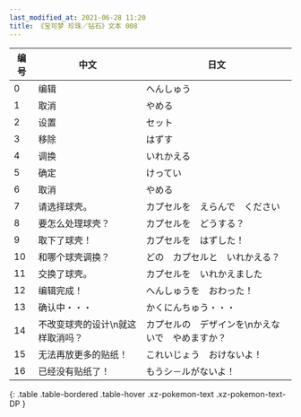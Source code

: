 ```yaml
---
last_modified_at: 2021-06-28 11:20
title: 《宝可梦 珍珠／钻石》文本 008
---
```

| 编号 | 中文 | 日文 |
| ---- | ---- | ---- |
| 0 | 编辑 | へんしゅう |
| 1 | 取消 | やめる |
| 2 | 设置 | セット |
| 3 | 移除 | はずす |
| 4 | 调换 | いれかえる |
| 5 | 确定 | けってい |
| 6 | 取消 | やめる |
| 7 | 请选择球壳。 | カプセルを　えらんで　ください |
| 8 | 要怎么处理球壳？ | カプセルを　どうする？ |
| 9 | 取下了球壳！ | カプセルを　はずした！ |
| 10 | 和哪个球壳调换？ | どの　カプセルと　いれかえる？ |
| 11 | 交换了球壳。 | カプセルを　いれかえました |
| 12 | 编辑完成！ | へんしゅうを　おわった！ |
| 13 | 确认中・・・ | かくにんちゅう・・・ |
| 14 | 不改变球壳的设计\n就这样取消吗？ | カプセルの　デザインを\nかえないで　やめますか？ |
| 15 | 无法再放更多的贴纸！ | これいじょう　おけないよ！ |
| 16 | 已经没有贴纸了！ | もうシ－ルがないよ！ |
{: .table .table-bordered .table-hover .xz-pokemon-text .xz-pokemon-text-DP }